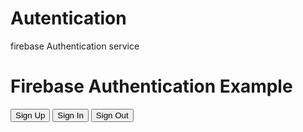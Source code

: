 # Autentication
firebase Authentication service

<!DOCTYPE html>
<html lang="en">
<head>
  <meta charset="UTF-8">
  <meta name="viewport" content="width=device-width, initial-scale=1.0">
  <title>Firebase Authentication Example</title>
  <!-- Add Firebase SDK -->
  <script defer src="https://www.gstatic.com/firebasejs/9.6.4/firebase-app.js"></script>
  <script defer src="https://www.gstatic.com/firebasejs/9.6.4/firebase-auth.js"></script>

  <!-- Your Firebase Config -->
  <script defer>
    var firebaseConfig = {
      apiKey: "YOUR_API_KEY",
      authDomain: "YOUR_AUTH_DOMAIN",
      projectId: "YOUR_PROJECT_ID",
      storageBucket: "YOUR_STORAGE_BUCKET",
      messagingSenderId: "YOUR_MESSAGING_SENDER_ID",
      appId: "YOUR_APP_ID"
    };

    // Initialize Firebase
    firebase.initializeApp(firebaseConfig);
  </script>
</head>
<body>
  <h1>Firebase Authentication Example</h1>
  <div id="auth-container">
    <button onclick="signUp()">Sign Up</button>
    <button onclick="signIn()">Sign In</button>
    <button onclick="signOut()">Sign Out</button>
  </div>

  <script defer>
    // Sign up with email and password
    function signUp() {
      var email = prompt("Enter your email:");
      var password = prompt("Enter your password:");

      firebase.auth().createUserWithEmailAndPassword(email, password)
        .then((userCredential) => {
          alert("User signed up successfully");
        })
        .catch((error) => {
          alert("Error: " + error.message);
        });
    }

    // Sign in with email and password
    function signIn() {
      var email = prompt("Enter your email:");
      var password = prompt("Enter your password:");

      firebase.auth().signInWithEmailAndPassword(email, password)
        .then((userCredential) => {
          alert("User signed in successfully");
        })
        .catch((error) => {
          alert("Error: " + error.message);
        });
    }

    // Sign out
    function signOut() {
      firebase.auth().signOut().then(() => {
        alert("Sign-out successful.");
      }).catch((error) => {
        alert("Error: " + error.message);
      });
    }
  </script>
</body>
</html>
